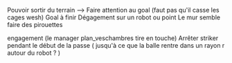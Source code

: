 Pouvoir sortir du terrain --> Faire attention au goal (faut pas qu'il casse les cages wesh)
Goal à finir
Dégagement sur un robot ou point
Le mur semble faire des pirouettes

engagement (le manager plan_veschambres tire en touche)
Arrêter striker pendant le début de la passe ( jusqu'à ce que la balle rentre dans un rayon r autour du robot ? )
